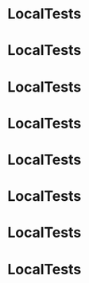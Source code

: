 # LocalTests
# LocalTests
# LocalTests
# LocalTests
# LocalTests
# LocalTests
# LocalTests
# LocalTests

